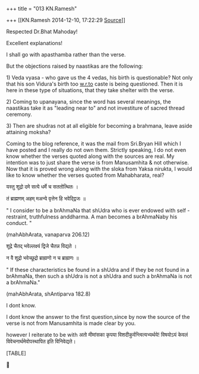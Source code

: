 +++
title = "013 KN.Ramesh"

+++
[[KN.Ramesh	2014-12-10, 17:22:29 [Source](https://groups.google.com/g/samskrita/c/NInzqM-xzw0)]]



Respected Dr.Bhat Mahoday!

  

Excellent explanations!

  

I shall go with apasthamba rather than the verse.  

  

But the objections raised by naastikas are the following:

1\) Veda vyasa - who gave us the 4 vedas, his birth is questionable? Not only that his son Vidura's birth too [w.r.to](http://w.r.to) caste is being questioned. Then it is here in these type of situations, that they take shelter with the verse.

  

2\) Coming to upanayana, since the word has several meanings, the naastikas take it as "leading near to" and not investiture of sacred thread ceremony.

  

3\) Then are shudras not at all eligible for becoming a brahmana, leave aside attaining moksha?

  

Coming to the blog reference, it was the mail from Sri.Bryan Hill which I have posted and I really do not own them. Strictly speaking, I do not even know whether the verses quoted along with the sources are real. My intention was to just share the verse is from Manusamhita & not otherwise. Now that it is proved wrong along with the sloka from Yaksa nirukta, I would like to know whether the verses quoted from Mahabharata, real?

 यस्तु शूद्रो दमे सत्ये धर्मे च सततोत्थितः ।

 तं ब्राह्मणम् अहम् मअन्ये वृत्तेन हि भवेद्द्विजः ॥

 " I consider to be a brAhmaNa that shUdra who is ever endowed with self - restraint, truthfulness anddharma. A man becomes a brAhmaNaby his conduct. "

 (mahAbhArata, vanaparva 206.12)

 शूद्रे चैतद् भवेल्लक्ष्यं द्विजे चैतन्न विद्यते ।

 न वै शूद्रो भवेच्छूद्रो ब्राह्मणो न च ब्राह्मणः ॥

 " If these characteristics be found in a shUdra and if they be not found in a brAhmaNa, then such a shUdra is not a shUdra and such a brAhmaNa is not a brAhmaNa."

(mahAbhArata, shAntiparva 182.8)

  

I dont know.

  

I dont know the answer to the first question,since by now the source of the verse is not from Manusamhita is made clear by you.

  

however I reiterate to be with अतो मीमांसका कृपया विशदीकुर्वन्त्वित्यभ्यर्थये! विषयोऽयं केवलं विवेचनार्थमेवोपस्थापित इति विनिवेद्यते।

  

  

[TABLE]



